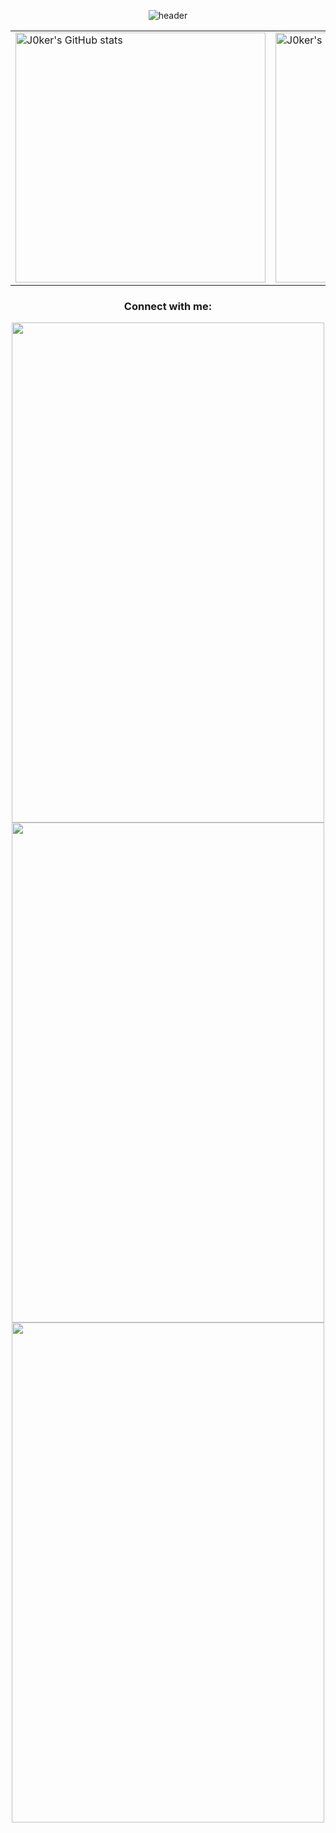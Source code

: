 <p align="center">
  <img src="https://capsule-render.vercel.app/api?type=rounded&height=300&color=gradient&text=Hello!%20I'm%20J0kerModZ&reversal=false&animation=twinkling&fontAlignY=50" alt="header"/>
</p>

<table align="center">
  <tr>
    <td>
      <img src="https://github-readme-stats.vercel.app/api?username=j0kermodz&show_icons=true&theme=radical&width=400&cache_seconds=1800&v6" alt="J0ker's GitHub stats" width="400"/>
    </td>
    <td>
      <img src="https://github-readme-stats.vercel.app/api/top-langs/?username=j0kermodz&layout=compact&theme=radical&cache_seconds=1800&v6" alt="J0ker's most used languages" width="400"/>
    </td>
  </tr>
</table>

<h3 align="center">Connect with me:</h3>
<p align="center">
<a href="https://linktr.ee/j0kermodz" target="blank"><img align="center" src="http://picsvg.com/svg/fUShKO.jpg" alt="" height="800" width="500" /></a>
<a href="https://www.youtube.com/@J0kerModZ" target="blank"><img align="center" src="https://picsvg.com/svg/y7U9Yp.jpg" alt="" height="800" width="500" /></a>
<a href="https://tiktok.com/@j0kermodz_real" target="blank"><img align="center" src="https://picsvg.com/svg/y3911i.jpg" alt="" height="800" width="500" /></a>
</p>
